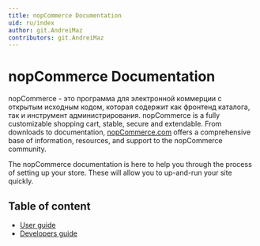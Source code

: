 ```yaml
---
title: nopCommerce Documentation
uid: ru/index
author: git.AndreiMaz
contributors: git.AndreiMaz
---
```

# nopCommerce Documentation

nopCommerce - это программа для электронной коммерции с открытым исходным кодом, которая содержит как фронтенд каталога, так и инструмент администрирования. nopCommerce is a fully customizable shopping cart, stable, secure and extendable. From downloads to documentation, [nopCommerce.com](https://www.nopCommerce.com) offers a comprehensive base of information, resources, and support to the nopCommerce community.

The nopCommerce documentation is here to help you through the process of setting up your store. These will allow you to up-and-run your site quickly.

## Table of content
* [User guide](xref:en/user-guide/index)
* [Developers guide](xref:en/developer/index)
